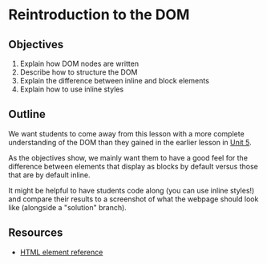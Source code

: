 # Reintroduction to the DOM

## Objectives

1. Explain how DOM nodes are written
2. Describe how to structure the DOM
3. Explain the difference between inline and block elements
4. Explain how to use inline styles

## Outline

We want students to come away from this lesson with a more complete understanding of the DOM than they gained in the earlier lesson in [Unit 5](https://github.com/learn-co-curriculum/introduction-to-the-dom).

As the objectives show, we mainly want them to have a good feel for the difference between elements that display as blocks by default versus those that are by default inline.

It might be helpful to have students code along (you can use inline styles!) and compare their results to a screenshot of what the webpage should look like (alongside a "solution" branch).

## Resources

- [HTML element reference](https://developer.mozilla.org/en-US/docs/Web/HTML/Element)
